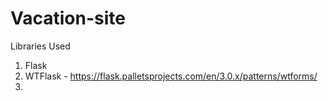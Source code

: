 # Vacation-site
Libraries Used
1. Flask
2. WTFlask - https://flask.palletsprojects.com/en/3.0.x/patterns/wtforms/
3. 
